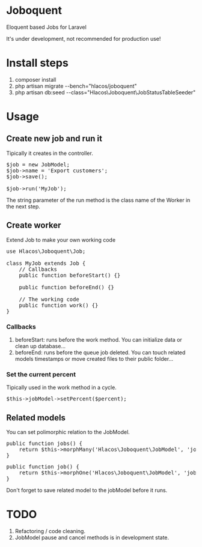 Joboquent
=========

Eloquent based Jobs for Laravel

It's under development, not recommended for production use!

# Install steps
1. composer install
2. php artisan migrate --bench="hlacos/joboquent"
3. php artisan db:seed --class="Hlacos\Joboquent\JobStatusTableSeeder"

# Usage

## Create new job and run it

Tipically it creates in the controller.

<pre>
$job = new JobModel;
$job->name = 'Export customers';
$job->save();

$job->run('MyJob');
</pre>

The string parameter of the run method is the class name of the Worker in the next step.

## Create worker
Extend Job to make your own working code
<pre>
use Hlacos\Joboquent\Job;

class MyJob extends Job {
    // Callbacks
    public function beforeStart() {}

    public function beforeEnd() {}

    // The working code
    public function work() {}
}
</pre>

### Callbacks

1. beforeStart: runs before the work method. You can initialize data or clean up database...
2. beforeEnd:   runs before the queue job deleted. You can touch related models timestamps or move created files to their public folder...

### Set the current percent

Tipically used in the work method in a cycle.

<pre>
$this->jobModel->setPercent($percent);
</pre>

## Related models

You can set polimorphic relation to the JobModel.

<pre>
public function jobs() {
    return $this->morphMany('Hlacos\Joboquent\JobModel', 'jobable');
}
</pre>

<pre>
public function job() {
    return $this->morphOne('Hlacos\Joboquent\JobModel', 'jobable');
}
</pre>

Don't forget to save related model to the jobModel before it runs.

# TODO

1. Refactoring / code cleaning.
2. JobModel pause and cancel methods is in development state.
